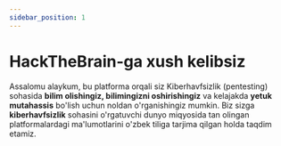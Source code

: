 ```yaml
---
sidebar_position: 1
---
```


# HackTheBrain-ga xush kelibsiz

Assalomu alaykum, bu platforma orqali siz Kiberhavfsizlik (pentesting) sohasida **bilim olishingiz, bilimingizni oshirishingiz** va kelajakda **yetuk mutahassis** bo'lish uchun noldan o'rganishingiz mumkin. Biz sizga **kiberhavfsizlik** sohasini o'rgatuvchi dunyo miqyosida tan olingan platformalardagi ma'lumotlarini o'zbek tiliga tarjima qilgan holda taqdim etamiz.
